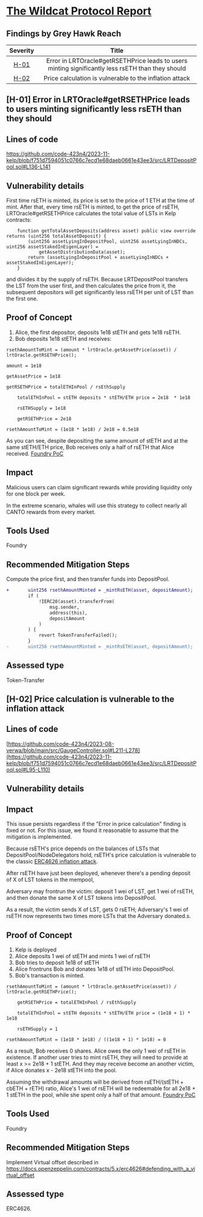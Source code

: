 # [The Wildcat Protocol Report](https://code4rena.com/reports/2023-10-wildcat)

## Findings by Grey Hawk Reach
| Severity | Title | 
|:--:|:--:|
| [H-01](#H-01) | Error in LRTOracle#getRSETHPrice leads to users minting significantly less rsETH than they should | 
| [H-02](#H-02) | Price calculation is vulnerable to the inflation attack | 

## <a id='H-01'></a>[H-01] Error in LRTOracle#getRSETHPrice leads to users minting significantly less rsETH than they should   
## Lines of code
https://github.com/code-423n4/2023-11-kelp/blob/f751d7594051c0766c7ecd1e68daeb0661e43ee3/src/LRTDepositPool.sol#L136-L141

## Vulnerability details
First time rsETH is minted, its price is set to the price of 1 ETH at the time of mint.
After that, every time rsETH is minted, to get the price of rsETH, LRTOracle#getRSETHPrice calculates the total value of LSTs in Kelp contracts:
```solidity
    function getTotalAssetDeposits(address asset) public view override returns (uint256 totalAssetDeposit) {
        (uint256 assetLyingInDepositPool, uint256 assetLyingInNDCs, uint256 assetStakedInEigenLayer) =
            getAssetDistributionData(asset);
        return (assetLyingInDepositPool + assetLyingInNDCs + assetStakedInEigenLayer);
    }
```
and divides it by the supply of rsETH.
Because LRTDepositPool transfers the LST from the user first, and then calculates the price from it, the subsequent depositors will get significantly less rsETH per unit of LST than the first one.

## Proof of Concept
1. Alice, the first depositor, deposits 1e18 stETH and gets 1e18 rsETH.
2. Bob deposits 1e18 stETH and receives:

```solidity
rsethAmountToMint = (amount * lrtOracle.getAssetPrice(asset)) / lrtOracle.getRSETHPrice();

amount = 1e18

getAssetPrice = 1e18

getRSETHPrice = totalETHInPool / rsEthSupply

    totalETHInPool = stETH deposits * stETH/ETH price = 2e18  * 1e18

    rsETHSupply = 1e18

    getRSETHPrice = 2e18

rsethAmountToMint = (1e18 * 1e18) / 2e18 = 0.5e18
```
As you can see, despite depositing the same amount of stETH and at the same stETH/ETH price, Bob receives only a half of rsETH that Alice received.
[Foundry PoC](https://gist.github.com/aslanbekaibimov/20e8632342544c072bac5f33e705175f)
## Impact
Malicious users can claim significant rewards while providing liquidity only for one block per week.

In the extreme scenario, whales will use this strategy to collect nearly all CANTO rewards from every market.

## Tools Used
Foundry  

## Recommended Mitigation Steps
Compute the price first, and then transfer funds into DepositPool.
```diff
+       uint256 rsethAmountMinted = _mintRsETH(asset, depositAmount);
        if (
            !IERC20(asset).transferFrom(
                msg.sender,
                address(this),
                depositAmount
            )
        ) {
            revert TokenTransferFailed();
        }
-       uint256 rsethAmountMinted = _mintRsETH(asset, depositAmount);
```
## Assessed type
Token-Transfer

## <a id='H-02'></a>[H-02] Price calculation is vulnerable to the inflation attack 
## Lines of code
[https://github.com/code-423n4/2023-08-verwa/blob/main/src/GaugeController.sol#L211-L278](https://github.com/code-423n4/2023-11-kelp/blob/f751d7594051c0766c7ecd1e68daeb0661e43ee3/src/LRTDepositPool.sol#L95-L110)

## Vulnerability details
## Impact
This issue persists regardless if the "Error in price calculation" finding is fixed or not. For this issue, we found it reasonable to assume that the mitigation is implemented.

Because rsETH's price depends on the balances of LSTs that DepositPool/NodeDelegators hold, rsETH's price calculation is vulnerable to the classic [ERC4626 inflation attack](https://docs.openzeppelin.com/contracts/5.x/erc4626).

After rsETH have just been deployed, whenever there's a pending deposit of X of LST tokens in the mempool,

Adversary may frontrun the victim: deposit 1 wei of LST, get 1 wei of rsETH, and then donate the same X of LST tokens into DepositPool.

As a result, the victim sends X of LST, gets 0 rsETH; Adversary's 1 wei of rsETH now represents two times more LSTs that the Adversary donated.s.

## Proof of Concept
1. Kelp is deployed
2. Alice deposits 1 wei of stETH and mints 1 wei of rsETH
3. Bob tries to deposit 1e18 of stETH
4. Alice frontruns Bob and donates 1e18 of stETH into DepositPool.
5. Bob's transaction is minted.

```solidity
rsethAmountToMint = (amount * lrtOracle.getAssetPrice(asset)) / lrtOracle.getRSETHPrice();

    getRSETHPrice = totalETHInPool / rsEthSupply

    totalETHInPool = stETH deposits * stETH/ETH price = (1e18 + 1) * 1e18

    rsETHSupply = 1

rsethAmountToMint = (1e18 * 1e18) / ((1e18 + 1) * 1e18) = 0
```
As a result, Bob receives 0 shares. Alice owes the only 1 wei of rsETH in existence. If another user tries to mint rsETH, they will need to provide at least x >= 2e18 + 1 stETH. And they may receive become an another victim, if Alice donates x - 2e18 stETH into the pool.

Assuming the withdrawal amounts will be derived from rsETH/(stETH + cbETH + rETH) ratio, Alice's 1 wei of rsETH will be redeemable for all 2e18 + 1 stETH in the pool, while she spent only a half of that amount.
[Foundry PoC](https://gist.github.com/aslanbekaibimov/22bce3d692c64be8d0aeb350da9479b8)
## Tools Used
Foundry

## Recommended Mitigation Steps
Implement Virtual offset described in https://docs.openzeppelin.com/contracts/5.x/erc4626#defending_with_a_virtual_offset

## Assessed type
ERC4626.
